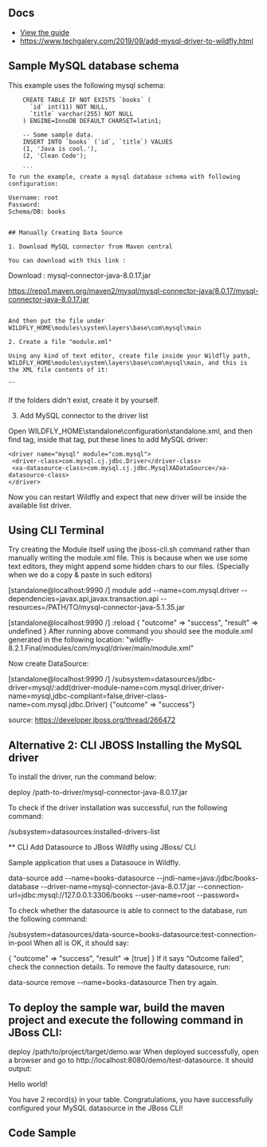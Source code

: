 ## Docs

- [View the guide](https://www.squins.com/knowledge/jboss-cli-mysql-datasource-howto/)
- https://www.techgalery.com/2019/09/add-mysql-driver-to-wildfly.html

## Sample MySQL database schema
This example uses the following mysql schema:

```
    CREATE TABLE IF NOT EXISTS `books` (
      `id` int(11) NOT NULL,
      `title` varchar(255) NOT NULL
    ) ENGINE=InnoDB DEFAULT CHARSET=latin1;

    -- Some sample data.
    INSERT INTO `books` (`id`, `title`) VALUES
    (1, 'Java is cool.'),
    (2, 'Clean Code');
	
	```
To run the example, create a mysql database schema with following configuration:

Username: root
Password: 
Schema/DB: books


## Manually Creating Data Source

1. Download MySQL connector from Maven central

You can download with this link :

```
Download : mysql-connector-java-8.0.17.jar

https://repo1.maven.org/maven2/mysql/mysql-connector-java/8.0.17/mysql-connector-java-8.0.17.jar
```

And then put the file under WILDFLY_HOME\modules\system\layers\base\com\mysql\main

2. Create a file "module.xml"

Using any kind of text editor, create file inside your Wildfly path, WILDFLY_HOME\modules\system\layers\base\com\mysql\main, and this is the XML file contents of it:

```
<module name="com.mysql" xmlns="urn:jboss:module:1.5">
    <resources>
        <resource-root path="mysql-connector-java-8.0.17.jar">
    </resource-root></resources>
    <dependencies>
        <module name="javax.api">
        <module name="javax.transaction.api">
    </module></module></dependencies>
</module>
```

If the folders didn't exist, create it by yourself.

3. Add MySQL connector to the driver list

Open WILDFLY_HOME\standalone\configuration\standalone.xml, and then find <drivers> tag, inside that tag, put these lines to add MySQL driver:

```
<driver name="mysql" module="com.mysql">
 <driver-class>com.mysql.cj.jdbc.Driver</driver-class>
 <xa-datasource-class>com.mysql.cj.jdbc.MysqlXADataSource</xa-datasource-class>
</driver>
```

Now you can restart Wildfly and expect that new driver will be inside the available list driver.

## Using CLI Terminal 

Try creating the Module itself using the   jboss-cli.sh command rather than manually writing the module.xml file. This is because when we use some text editors, they might append some hidden chars to our files. (Specially when we do a copy & paste in such editors)

[standalone@localhost:9990 /]  module add --name=com.mysql.driver  --dependencies=javax.api,javax.transaction.api --resources=/PATH/TO/mysql-connector-java-5.1.35.jar

[standalone@localhost:9990 /] :reload
{
    "outcome" => "success",
    "result" => undefined
}
After running above command you should see the module.xml generated in the following location:  "wildfly-8.2.1.Final/modules/com/mysql/driver/main/module.xml"

Now create DataSource:

[standalone@localhost:9990 /] /subsystem=datasources/jdbc-driver=mysql/:add(driver-module-name=com.mysql.driver,driver-name=mysql,jdbc-compliant=false,driver-class-name=com.mysql.jdbc.Driver)
{"outcome" => "success"} 

source: https://developer.jboss.org/thread/266472

## Alternative 2: CLI  JBOSS Installing the MySQL driver

To install the driver, run the command below:

deploy /path-to-driver/mysql-connector-java-8.0.17.jar

To check if the driver installation was successful, run the following command:

/subsystem=datasources:installed-drivers-list

**  CLI  Add Datasource to JBoss Wildfly using JBoss/ CLI

Sample application that uses a Datasouce in Wildfly.


data-source add --name=books-datasource --jndi-name=java:/jdbc/books-database --driver-name=mysql-connector-java-8.0.17.jar --connection-url=jdbc:mysql://127.0.0.1:3306/books --user-name=root --password=


To check whether the datasource is able to connect to the database, run the following command:

/subsystem=datasources/data-source=books-datasource:test-connection-in-pool
When all is OK, it should say:

{
    "outcome" => "success",
    "result" => [true]
}
If it says “Outcome failed”, check the connection details. To remove the faulty datasource, run:

data-source remove --name=books-datasource
Then try again.

##  To deploy the sample war, build the maven project and execute the following command in JBoss CLI:

deploy /path/to/project/target/demo.war
When deployed successfully, open a browser and go to http://localhost:8080/demo/test-datasource. it should output:

Hello world!

You have 2 record(s) in your table.
Congratulations, you have successfully configured your MySQL datasource in the JBoss CLI!

## Code Sample 
